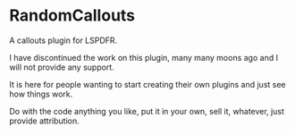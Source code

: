 # RandomCallouts
A callouts plugin for LSPDFR.

I have discontinued the work on this plugin, many many moons ago and I will not provide any support.

It is here for people wanting to start creating their own plugins and just see how things work.

Do with the code anything you like, put it in your own, sell it, whatever, just provide attribution.
